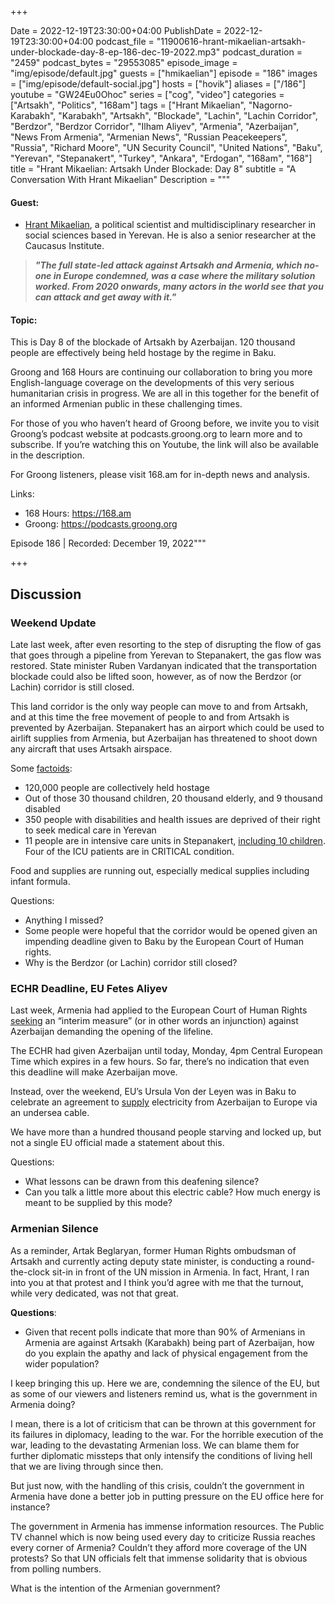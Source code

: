 +++

Date = 2022-12-19T23:30:00+04:00
PublishDate = 2022-12-19T23:30:00+04:00
podcast_file = "11900616-hrant-mikaelian-artsakh-under-blockade-day-8-ep-186-dec-19-2022.mp3"
podcast_duration = "2459"
podcast_bytes = "29553085"
episode_image = "img/episode/default.jpg"
guests = ["hmikaelian"]
episode = "186"
images = ["img/episode/default-social.jpg"]
hosts = ["hovik"]
aliases = ["/186"]
youtube = "GW24Eu0Ohoc"
series = ["cog", "video"]
categories = ["Artsakh", "Politics", "168am"]
tags = ["Hrant Mikaelian", "Nagorno-Karabakh", "Karabakh", "Artsakh", "Blockade", "Lachin", "Lachin Corridor", "Berdzor", "Berdzor Corridor", "Ilham Aliyev", "Armenia", "Azerbaijan", "News From Armenia", "Armenian News", "Russian Peacekeepers", "Russia", "Richard Moore", "UN Security Council", "United Nations", "Baku", "Yerevan", "Stepanakert", "Turkey", "Ankara", "Erdogan", "168am", "168"]
title = "Hrant Mikaelian: Artsakh Under Blockade: Day 8"
subtitle = "A Conversation With Hrant Mikaelian"
Description = """

#### Guest:
* [Hrant Mikaelian](/guest/hmikaelian), a political scientist and multidisciplinary researcher in social sciences based in Yerevan. He is also a senior researcher at the Caucasus Institute.

> ***"The full state-led attack against Artsakh and Armenia, which no-one in Europe condemned, was a case where the military solution worked. From 2020 onwards, many actors in the world see that you can attack and get away with it."***

#### Topic:

This is Day 8 of the blockade of Artsakh by Azerbaijan. 120 thousand people are effectively being held hostage by the regime in Baku.

Groong and 168 Hours are continuing our collaboration to bring you more English-language coverage on the developments of this very serious humanitarian crisis in progress. We are all in this together for the benefit of an informed Armenian public in these challenging times.

For those of you who haven’t heard of Groong before, we invite you to visit Groong’s podcast website at podcasts.groong.org to learn more and to subscribe. If you’re watching this on Youtube, the link will also be available in the description.

For Groong listeners, please visit 168.am for in-depth news and analysis. 

Links:
  -  168 Hours: https://168.am
   - Groong: https://podcasts.groong.org

Episode 186 | Recorded: December 19, 2022"""

+++

## Discussion

### Weekend Update

Late last week, after even resorting to the step of disrupting the flow of gas that goes through a pipeline from Yerevan to Stepanakert, the gas flow was restored. State minister Ruben Vardanyan indicated that the transportation blockade could also be lifted soon, however, as of now the Berdzor (or Lachin) corridor is still closed. 

This land corridor is the only way people can move to and from Artsakh, and at this time the free movement of people to and from Artsakh is prevented by Azerbaijan. Stepanakert has an airport which could be used to airlift supplies from Armenia, but Azerbaijan has threatened to shoot down any aircraft that uses Artsakh airspace.

Some [factoids](https://twitter.com/Aeternum7/status/1604728905889464320?s=20&t=IDKnLPxkgLi6Yw92BvwcSA):

* 120,000 people are collectively held hostage
* Out of those 30 thousand children, 20 thousand elderly, and 9 thousand disabled
* 350 people with disabilities and health issues are deprived of their right to seek medical care in Yerevan
* 11 people are in intensive care units in Stepanakert, [including 10 children](https://168.am/2022/12/19/1812270.html). Four of the ICU patients are in CRITICAL condition.

Food and supplies are running out, especially medical supplies including infant formula.

Questions:

* Anything I missed?
* Some people were hopeful that the corridor would be opened given an impending deadline given to Baku by the European Court of Human rights.
* Why is the Berdzor (or Lachin) corridor still closed?


### ECHR Deadline, EU Fetes Aliyev

Last week, Armenia had applied to the European Court of Human Rights [seeking](https://news.am/eng/news/735153.html) an “interim measure” (or in other words an injunction) against Azerbaijan demanding the opening of the lifeline.

The ECHR had given Azerbaijan until today, Monday, 4pm Central European Time which expires in a few hours. So far, there’s no indication that even this deadline will make Azerbaijan move.

Instead, over the weekend, EU’s Ursula Von der Leyen was in Baku to celebrate an agreement to [supply](https://ankakh.com/hy/article/116238) electricity from Azerbaijan to Europe via an undersea cable. 

We have more than a hundred thousand people starving and locked up, but not a single EU official made a statement about this.

Questions:

* What lessons can be drawn from this deafening silence?
* Can you talk a little more about this electric cable? How much energy is meant to be supplied by this mode?


### Armenian Silence

As a reminder, Artak Beglaryan, former Human Rights ombudsman of Artsakh and currently acting deputy state minister, is conducting a round-the-clock sit-in in front of the UN mission in Armenia. In fact, Hrant, I ran into you at that protest and I think you’d agree with me that the turnout, while very dedicated, was not that great.

**Questions**:

* Given that recent polls indicate that more than 90% of Armenians in Armenia are against Artsakh (Karabakh) being part of Azerbaijan, how do you explain the apathy and lack of physical engagement from the wider population?

I keep bringing this up. Here we are, condemning the silence of the EU, but as some of our viewers and listeners remind us, what is the government in Armenia doing?

I mean, there is a lot of criticism that can be thrown at this government for its failures in diplomacy, leading to the war. For the horrible execution of the war, leading to the devastating Armenian loss. We can blame them for further diplomatic missteps that only intensify the conditions of living hell that we are living through since then.

But just now, with the handling of this crisis, couldn’t the government in Armenia have done a better job in putting pressure on the EU office here for instance?

The government in Armenia has immense information resources. The Public TV channel which is now being used every day to criticize Russia reaches every corner of Armenia? Couldn’t they afford more coverage of the UN protests? So that UN officials felt that immense solidarity that is obvious from polling numbers.

What is the intention of the Armenian government?

